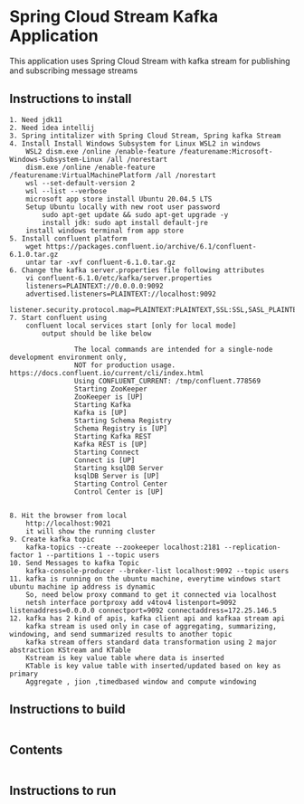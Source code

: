 # Spring Cloud Stream Kafka Application

This application uses Spring Cloud Stream with kafka stream for publishing and subscribing message streams

## Instructions to install
    1. Need jdk11
    2. Need idea intellij
    3. Spring intitalizer with Spring Cloud Stream, Spring kafka Stream
    4. Install Install Windows Subsystem for Linux WSL2 in windows
        WSL2 dism.exe /online /enable-feature /featurename:Microsoft-Windows-Subsystem-Linux /all /norestart
        dism.exe /online /enable-feature /featurename:VirtualMachinePlatform /all /norestart
        wsl --set-default-version 2
        wsl --list --verbose
        microsoft app store install Ubuntu 20.04.5 LTS
        Setup Ubuntu locally with new root user password
            sudo apt-get update && sudo apt-get upgrade -y
            install jdk: sudo apt install default-jre
        install windows terminal from app store
    5. Install confluent platform
        wget https://packages.confluent.io/archive/6.1/confluent-6.1.0.tar.gz
        untar tar -xvf confluent-6.1.0.tar.gz
    6. Change the kafka server.properties file following attributes
        vi confluent-6.1.0/etc/kafka/server.properties
        listeners=PLAINTEXT://0.0.0.0:9092
        advertised.listeners=PLAINTEXT://localhost:9092
        listener.security.protocol.map=PLAINTEXT:PLAINTEXT,SSL:SSL,SASL_PLAINTEXT:SASL_PLAINTEXT,SASL_SSL:SASL_SSL
    7. Start confluent using
        confluent local services start [only for local mode]
            output should be like below

```
                The local commands are intended for a single-node development environment only,
                NOT for production usage. https://docs.confluent.io/current/cli/index.html
                Using CONFLUENT_CURRENT: /tmp/confluent.778569
                Starting ZooKeeper
                ZooKeeper is [UP]
                Starting Kafka
                Kafka is [UP]
                Starting Schema Registry
                Schema Registry is [UP]
                Starting Kafka REST
                Kafka REST is [UP]
                Starting Connect
                Connect is [UP]
                Starting ksqlDB Server
                ksqlDB Server is [UP]
                Starting Control Center
                Control Center is [UP]
            
```
    8. Hit the browser from local
        http://localhost:9021
        it will show the running cluster
    9. Create kafka topic
        kafka-topics --create --zookeeper localhost:2181 --replication-factor 1 --partitions 1 --topic users
    10. Send Messages to kafka Topic
        kafka-console-producer --broker-list localhost:9092 --topic users
    11. kafka is running on the ubuntu machine, everytime windows start ubuntu machine ip address is dynamic
        So, need below proxy command to get it connected via localhost
        netsh interface portproxy add v4tov4 listenport=9092 listenaddress=0.0.0.0 connectport=9092 connectaddress=172.25.146.5
    12. kafka has 2 kind of apis, kafka client api and kafkaa stream api
        kafka stream is used only in case of aggregating, summarizing, windowing, and send summarized results to another topic
        kafka stream offers standard data transformation using 2 major abstraction KStream and KTable
        Kstream is key value table where data is inserted
        KTable is key value table with inserted/updated based on key as primary
        Aggregate , jion ,timedbased window and compute windowing


        

## Instructions to build
```

```

## Contents
```
```

## Instructions to run
```

```

